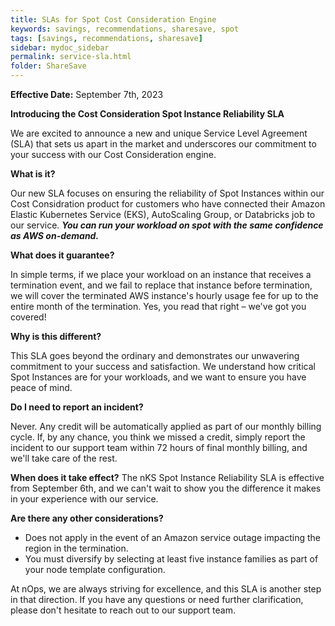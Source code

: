 ```yaml
---
title: SLAs for Spot Cost Consideration Engine
keywords: savings, recommendations, sharesave, spot
tags: [savings, recommendations, sharesave]
sidebar: mydoc_sidebar
permalink: service-sla.html
folder: ShareSave
---
```


**Effective Date:** September 7th, 2023

**Introducing the Cost Consideration Spot Instance Reliability SLA**

We are excited to announce a new and unique Service Level Agreement (SLA) that sets us apart in the market and underscores our commitment to your success with our Cost Consideration  engine.

**What is it?**

Our new SLA focuses on ensuring the reliability of Spot Instances within our Cost Considration product for customers who have connected their Amazon Elastic Kubernetes Service (EKS), AutoScaling Group, or Databricks job to our service. ***You can run your workload on spot with the same confidence as AWS on-demand.*** 

**What does it guarantee?**

In simple terms, if we place your workload on an instance that receives a termination event, and we fail to replace that instance before termination, we will cover the terminated AWS instance's hourly usage fee for up to the entire month of the termination. Yes, you read that right – we've got you covered!

**Why is this different?**

This SLA goes beyond the ordinary and demonstrates our unwavering commitment to your success and satisfaction. We understand how critical Spot Instances are for your workloads, and we want to ensure you have peace of mind.

**Do I need to report an incident?**

Never. Any credit will be automatically applied as part of our monthly billing cycle. If, by any chance, you think we missed a credit, simply report the incident to our support team within 72 hours of final monthly billing, and we'll take care of the rest.

**When does it take effect?**
The nKS Spot Instance Reliability SLA is effective from September 6th, and we can't wait to show you the difference it makes in your experience with our service.


**Are there any other considerations?**

- Does not apply in the event of an Amazon service outage impacting the region in the termination.
- You must diversify by selecting at least five instance families as part of your node template configuration.

At nOps, we are always striving for excellence, and this SLA is another step in that direction. If you have any questions or need further clarification, please don't hesitate to reach out to our support team.